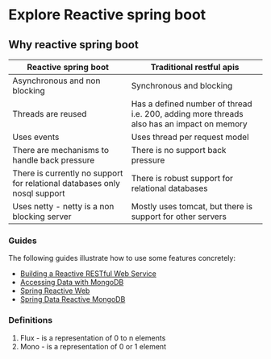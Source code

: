 # Explore Reactive spring boot

## Why reactive spring boot

| Reactive spring boot                                                    | Traditional restful apis                                                                  |
|-------------------------------------------------------------------------|-------------------------------------------------------------------------------------------|
| Asynchronous and non blocking                                           | Synchronous and blocking                                                                  |
| Threads are reused                                                      | Has a defined number of thread i.e. 200, adding more threads also has an impact on memory |
| Uses events                                                             | Uses thread per request model                                                             |
| There are mechanisms to handle back pressure                            | There is no support back pressure                                                         |
| There is currently no support for relational databases only nosql support | There is robust support for relational databases                                          |
| Uses netty - netty is a non blocking server                             | Mostly uses tomcat, but there is support for other servers                                |


### Guides
The following guides illustrate how to use some features concretely:

* [Building a Reactive RESTful Web Service](https://spring.io/guides/gs/reactive-rest-service/)
* [Accessing Data with MongoDB](https://spring.io/guides/gs/accessing-data-mongodb/)
* [Spring Reactive Web](https://docs.spring.io/spring-boot/3.4.1/reference/web/reactive.html)
* [Spring Data Reactive MongoDB](https://docs.spring.io/spring-boot/3.4.1/reference/data/nosql.html#data.nosql.mongodb)

### Definitions
1. Flux - is a representation of 0 to n elements
2. Mono - is a representation of 0 or 1 element